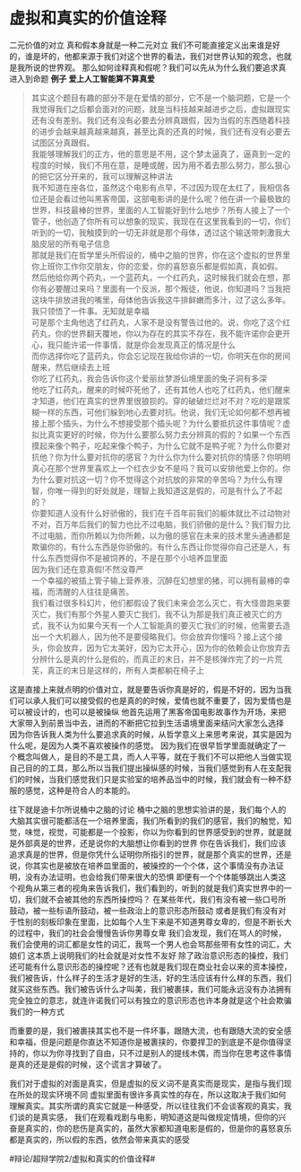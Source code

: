 # 虚拟和真实的价值诠释
二元价值的对立
真和假本身就是一种二元对立
我们不可能直接定义出来谁是好的，谁是坏的，他都来源于我们对这个世界的看法，我们对世界认知的观念，也就是我所说的世界观。
那么如何诠释真和假呢？我们可以先从为什么我们要追求真进入到命题
**例子**
**爱上人工智能算不算真爱**
> 其实这个题目有趣的部分不是在爱情的部分，它不是一个脑洞题，它是一个我觉得我们之后都会面对的问题，就是当科技越来越进步之后，虚拟跟现实还有没有差别。我们还有没有必要去分辨真跟假，因为当假的东西随着科技的进步会越来越真越来越真，甚至比真的还真的时候，我们还有没有必要去试图区分真跟假。  
> 我能够理解我们的正方，他的意思是不用，这个梦太逼真了，逼真到一定的程度的时候，我们不用在意，是睡或醒，因为用不着去那么努力，那么狠心的把它区分开来的，我可以理解这种讲法  
> 我不知道在座各位，虽然这个电影有点早，不过因为现在太红了，我相信各位还是会看过他叫黑客帝国，这部电影讲的是什么呢？他在讲一个最极致的世界，科技最棒的世界，里面的人工智能好到什么地步？所有人接上了一个管子，他创造了你所有可以想象的现实，我现在在这里我看到的一切，你们听到的一切，我触摸到的一切无非就是那个母体，透过这个输送带刺激我大脑皮层的所有电子信息  
> 那就是我们在哲学里头所假设的，桶中之脑的世界，你在这个虚拟的世界里你上班你工作你交朋友，你的恋爱，你的喜怒哀乐都是假如真，真如假。  
> 然后他给你两个药丸，一个蓝药丸，一个红药丸，这时候我们就会在想，那你有必要醒过来吗？里面有一个反派，那个叛徒，他说，你知道吗？当我把这块牛排放进我的嘴里，母体他告诉我这牛排鲜嫩而多汁，过了这么多年。我只领悟了一件事。无知就是幸福  
> 可是那个主角他选了红药丸，人家不是没有警告过他的。说，你吃了这个红药丸，你的世界翻天覆地，你以为存在的其实不存在，我不能许诺你会更开心，我只能许诺一件事情，就是你会发现真正的情况是什么  
> 而你选择你吃了蓝药丸，你会忘记现在我给你讲的一切，你明天在你的房间醒来，然后继续去上班  
> 你吃了红药丸，我会告诉你这个爱丽丝梦游仙境里面的兔子洞有多深  
> 他吃了红药丸，醒来的时候吓死他了，还有其他人也吃了红药丸，他们醒来才知道，他们在真实的世界里很狼狈的。穿的破破烂烂对不对？吃的是跟浆糊一样的东西，可他们躲到地心去要对抗。他说，我们无论如何都不想再被接上那个插头，为什么不想接受那个插头呢？为什么要抵抗这件事情呢？虚拟比真实更好的时候，你为什么要那么努力去分辨真的假的？如果一个东西摸起来像个鸭子，吃起来像个鸭子，为什么它就不是鸭子呢？为什么你要对抗他？你为什么要对抗你的感官？为什么你为什么要对抗你的情感？你明明真心在那个世界里喜欢上一个红衣少女不是吗？我可以安排他爱上你的。你为什么要对抗这一切？你不觉得这个对抗放的非常的辛苦吗？为什么有理智，你唯一得到的好处就是，理智上我知道这是假的，可是有什么了不起的？  
> 你要知道人没有什么好骄傲的，我们在千百年前我们的躯体就比不过动物对不对，百万年后我们的智力也比不过电脑，我们骄傲的是什么？我们智力比不过电脑，而你所赖以为你所赖，以为傲的感官在未来的技术里头通通都是欺骗你的，有什么东西是你骄傲的。有什么东西让你觉得你自己还是人，有什么东西觉得你不是被饲养的，不是在那个小培养皿里面  
> 因为我们还在意真假!不然没尊严  
> 一个幸福的被插上管子输上营养液，沉醉在幻想里的猪，可以拥有最棒的幸福，而清醒的人往往是痛苦。  
> 我们看过很多科幻片，他们都假设了我们未来会怎么灭亡，有大怪兽跑来要灭亡，我们有那个外星人要灭亡我们，我不认为那是我们真正被灭亡的方式，我不认为如果今天有一个人工智能真的要灭亡我们的时候，他需要去造出一个大机器人，因为他不是要侵略我们。你会放弃你懂吗？接上这个接头，你会放弃，因为它太美好，因为它太开心，因为你的依赖会让你放弃去分辨什么是真的什么是假的，而真正的末日，并不是核弹炸完了的一片荒芜，真正的末日是这样的，所有人类都躺在椅子上  

这是直接上来就点明的价值对立，就是要告诉你真是好的，假是不好的，因为当我们可以承人我们可以接受假的也是真的的时候，爱情也就不重要了，因为爱情也是可以被设计的，也可以是被操纵
他首先运用了黑客帝国电影故事作为开场，来把大家带入到前景当中去，进而的不断把它拉到生活语境里面来结问大家怎么选择
因为你告诉我人类为什么要追求真的时候，从哲学意义上来思考来说，其实是因为什么呢，是因为人类不喜欢被操作的感觉。
因为我们在很早哲学里面就确定了一个概念叫做人，是目的不是工具，而人人平等，就在于我们不可以把他人当做实现自己目的的工具，那么所以当我们提出操纵感的时候，当我们感觉到有人在支配我们的时候，当我们感觉我们只是实验室的培养品当中的时候，我们就会有一种不舒服的感觉，这种是符合人的本能的。

往下就是迪卡尔所说桶中之脑的讨论
桶中之脑的思想实验讲的是，我们每个人的大脑其实很可能都活在一个培养里面，我们所看到的我们的感官，我们的触觉，知觉，味觉，视觉，可能都是一个投影，你以为你看到的世界感受到的世界，就是就是外部真是的世界，还是说你的大脑想让你看到的世界
你在告诉我们，我们应该追求真是的世界，但是你凭什么证明你所指引的世界，就是那个真实的世界，还是说，你其实也是被放在培养皿里面的，被操控的一个个体，这个事情没有办法证明，没有办法证明，也会给我们带来很大的恐惧
即便有一个个体能够跳出人类这个视角从第三者的视角来告诉我们，我们看到的，听到的就是我们真实世界中的一切，我们就不会被其他的东西所操控吗？
在某些年代，我们有没有被一些口号所鼓动，被一些标语所鼓动，被一些政治上的意识形态所鼓动
或者是我们有没有对于性别的刻板印象在里面，比如每个人生下来是不知道男尊女卑的，但是不断长大的过程中，我们的社会会慢慢告诉你男尊女卑
我们会发现，我们在骂人的时候，我们会使用的词汇都是女性的词汇，我骂一个男人也会骂那些带有女性的词汇，大娘们
这本质上说明我们的社会就是对女性不友好
除了政治意识形态的操控，我们还可能有什么意识形态的操控呢？还有也就是我们现在商业社会以来的资本操控，我们被告诉，什么样子的生活才是好的生活，好的生活应该有什么样的东西，我们就买这些东西。我们被告诉什么才叫美，我们被裹挟，我们可能永远没有办法拥有完全独立的意志，就连许诺我们可以有独立的意识形态也许本身就是这个社会欺骗我们的一种方式

而重要的是，我们被裹挟其实也不是一件坏事，跟随大流，也有跟随大流的安全感和幸福，但是问题是你直达不知道你是被裹挟的，你要捍卫的到底是不是你值得坚持的，你以为你寻找到了自由，只不过是别人的提线木偶，而当你在思考这件事情是真的还是是假的时候，这个谎言才算破了。

我们对于虚拟的对面是真实，但是虚拟的反义词不是真实而是现实，是指与我们现在所处的现实环境不同
虚拟里面有很许多真实性的存在，所以这取决于我们如何理解真实。其实所谓的真实它就是一种感受，所以往往我们不会谈客观的真实，我们谈的是真实感，
我们在观看戏剧与电影，明知道这是叫做规定情境，但你的兴奋是真实的，你的悲伤是真实的，虽然大家都知道电影是假的，但是你的喜怒哀乐都是真实的，所以假的东西，依然会带来真实的感受











#辩论/超辩学院2/虚拟和真实的价值诠释#